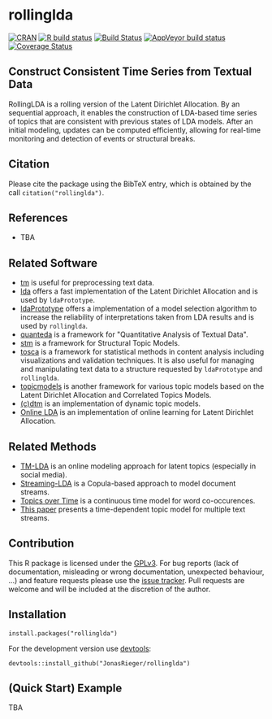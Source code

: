 # rollinglda
[![CRAN](https://www.r-pkg.org/badges/version/rollinglda)](https://cran.r-project.org/package=rollinglda)
[![R build status](https://github.com/JonasRieger/rollinglda/workflows/R-CMD-check/badge.svg)](https://github.com/JonasRieger/rollinglda/actions)
[![Build Status](https://travis-ci.com/JonasRieger/rollinglda.svg?token=BqPVyMKB9gKcUNxmQCWs&branch=main)](https://travis-ci.com/JonasRieger/rollinglda)
[![AppVeyor build status](https://ci.appveyor.com/api/projects/status/github/JonasRieger/rollinglda?branch=master&svg=true)](https://ci.appveyor.com/project/JonasRieger/rollinglda)
[![Coverage Status](https://coveralls.io/repos/github/JonasRieger/rollinglda/badge.svg?branch=master)](https://coveralls.io/github/JonasRieger/rollinglda?branch=master)

## Construct Consistent Time Series from Textual Data
RollingLDA is a rolling version of the Latent Dirichlet Allocation. By an sequential approach, it enables the construction of LDA-based time series of topics that are consistent with previous states of LDA models. After an initial modeling, updates can be computed efficiently, allowing for real-time monitoring and detection of events or structural breaks.

## Citation
Please cite the package using the BibTeX entry, which is obtained by the call ``citation("rollinglda")``.

## References
* TBA

## Related Software
* [tm](https://CRAN.R-project.org/package=tm) is useful for preprocessing text data.
* [lda](https://CRAN.R-project.org/package=lda) offers a fast implementation of the Latent Dirichlet Allocation and is used by ``ldaPrototype``.
* [ldaPrototype](https://github.com/JonasRieger/ldaPrototype) offers a implementation of a model selection algorithm to increase the reliability of interpretations taken from LDA results and is used by ``rollinglda``.
* [quanteda](https://quanteda.io/) is a framework for "Quantitative Analysis of Textual Data".
* [stm](https://www.structuraltopicmodel.com/) is a framework for Structural Topic Models.
* [tosca](https://github.com/Docma-TU/tosca) is a framework for statistical methods in content analysis including visualizations and validation techniques. It is also useful for managing and manipulating text data to a structure requested by ``ldaPrototype`` and ``rollinglda``.
* [topicmodels](https://CRAN.R-project.org/package=topicmodels) is another framework for various topic models based on the Latent Dirichlet Allocation and Correlated Topics Models.
* [(c)dtm](https://github.com/blei-lab/dtm) is an implementation of dynamic topic models.
* [Online LDA](https://github.com/blei-lab/onlineldavb) is an implementation of online learning for Latent Dirichlet Allocation.

## Related Methods
* [TM-LDA](https://doi.org/10.1145/2339530.2339552) is an online modeling approach for latent topics (especially in social media).
* [Streaming-LDA](https://doi.org/10.1145/2939672.2939781) is a Copula-based approach to model document streams.
* [Topics over Time](https://doi.org/10.1145/1150402.1150450) is a continuous time model for word co-occurences.
* [This paper](https://doi.org/10.1145/2020408.2020551) presents a time-dependent topic model for multiple text streams.

## Contribution
This R package is licensed under the [GPLv3](https://www.gnu.org/licenses/gpl-3.0.en.html).
For bug reports (lack of documentation, misleading or wrong documentation, unexpected behaviour, ...) and feature requests please use the [issue tracker](https://github.com/JonasRieger/rollinglda/issues).
Pull requests are welcome and will be included at the discretion of the author.

## Installation
```{R}
install.packages("rollinglda")
```
For the development version use [devtools](https://cran.r-project.org/package=devtools):
```{R}
devtools::install_github("JonasRieger/rollinglda")
```

## (Quick Start) Example
TBA
